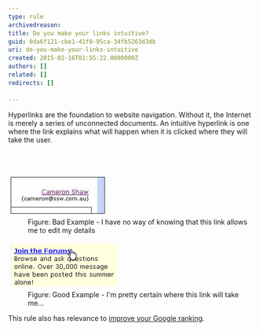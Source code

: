 ```yaml
---
type: rule
archivedreason: 
title: Do you make your links intuitive?
guid: 0da6f121-cbe1-41f8-95ca-34fb5263d3db
uri: do-you-make-your-links-intuitive
created: 2015-02-16T01:55:22.0000000Z
authors: []
related: []
redirects: []

---
```



<p>Hyperlinks are the foundation to website navigation. Without 
     it, the Internet is merely a series of unconnected 
     documents. An intuitive hyperlink is one where the link 
     explains what will happen when it is clicked where they will 
     take the user.
                </p>
<br><excerpt class='endintro'></excerpt><br>
<dl class="badImage"><dt> 
      <img border="1" alt="Websites - Not Intuitive Hyperlinks" src="../../assets/Websites_NotIntuitiveHyperlinks.gif" style="margin:5px;width:190px;" />
   </dt><dd>Figure: Bad Example - I have no way of knowing that this link allows me to edit my details</dd></dl><dl class="goodImage"><dt> 
      <img alt="Websites - Intuitive Hyperlinks" src="../../assets/Websites_IntuitiveHyperlinks.gif" style="margin:5px;" />
   </dt><dd>Figure: Good Example - I'm pretty certain where this link will take me...</dd></dl><p> This rule also has relevance to 
   <a href="http://www.ssw.com.au/SSW/Standards/Rules/RulesToBetterGoogleRankings.aspx#Relevancy">improve your Google ranking</a>. </p>


